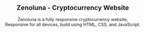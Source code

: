 <div align="center">


  <h2 align="center">Zenoluna - Cryptocurrency Website</h2>

  Zenoluna is a fully responsive cryptocurrency website, <br />Responsive for all devices, build using HTML, CSS, and JavaScript.

</div>
